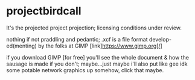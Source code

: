 # projectbirdcall
It's the projected project projection; licensing conditions under review.

nothing if not praddling and pedantic;
.xcf is a file format develop-ed(menting) by the folks at GIMP
[link]https://www.gimp.org[/]

if you download GIMP [for free] you'll see the whole document & how the sausage is made
if you don't; maybe...just maybe i'll also put like gee idk some potable network graphics up somehow, click that maybe.
